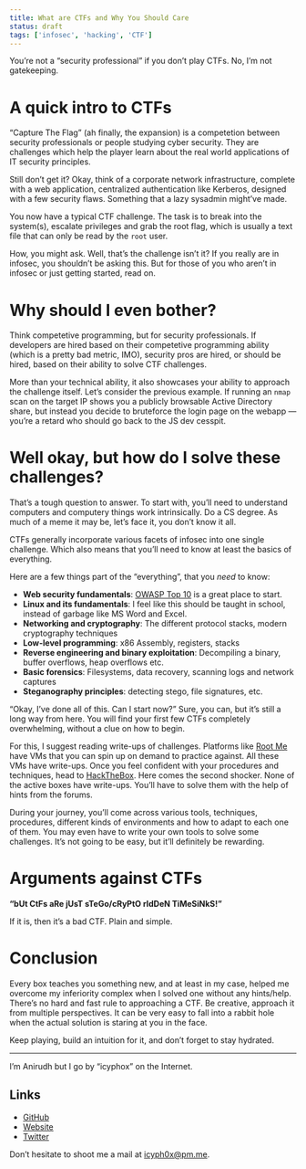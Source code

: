 ```yaml
---
title: What are CTFs and Why You Should Care 
status: draft
tags: ['infosec', 'hacking', 'CTF']
---
```


You’re not a “security professional” if you don’t play CTFs. No, I’m not gatekeeping.

# A quick intro to CTFs

“Capture The Flag” (ah finally, the expansion) is a competetion between security professionals or people studying cyber security. They are challenges which help the player learn about the real world applications of IT security principles.

Still don’t get it? Okay, think of a corporate network infrastructure, complete with a web application, centralized authentication like Kerberos, designed with a few security flaws. Something that a lazy sysadmin might’ve made.

You now have a typical CTF challenge. The task is to break into the system(s), escalate privileges and grab the root flag, which is usually a text file that can only be read by the `root` user. 

How, you might ask. Well, that’s the challenge isn’t it? If you really are in infosec, you shouldn’t be asking this. But for those of you who aren’t in infosec or just getting started, read on.

# Why should I even bother?

Think competetive programming, but for security professionals. If developers are hired based on their competetive programming ability (which is a pretty bad metric, IMO), security pros are hired, or should be hired, based on their ability to solve CTF challenges.

More than your technical ability, it also showcases your ability to approach the challenge itself. Let’s consider the previous example. If running an `nmap` scan on the target IP shows you a publicly browsable Active Directory share, but instead you decide to bruteforce the login page on the webapp — you’re a retard who should go back to the JS dev cesspit.

# Well okay, but how do I solve these challenges?

That’s a tough question to answer. To start with, you’ll need to understand computers and computery things work intrinsically. Do a CS degree. As much of a meme it may be, let’s face it, you don’t know it all.

CTFs generally incorporate various facets of infosec into one single challenge. Which also means that you’ll need to know at least the basics of everything. 

Here are a few things part of the “everything”, that you *need* to know:

- **Web security fundamentals**: [OWASP Top 10](https://www.owasp.org/index.php/Top_10-2017_Top_10) is a great place to start.
- **Linux and its fundamentals**: I feel like this should be taught in school, instead of garbage like MS Word and Excel.
- **Networking and cryptography**: The different protocol stacks, modern cryptography techniques 
- **Low-level programming**: x86 Assembly, registers, stacks
- **Reverse engineering and binary exploitation**: Decompiling a binary, buffer overflows, heap overflows etc.
- **Basic forensics**: Filesystems, data recovery, scanning logs and network captures
- **Steganography principles**: detecting stego, file signatures, etc.

“Okay, I’ve done all of this. Can I start now?” Sure, you can, but it’s still a long way from here. You will find your first few CTFs completely overwhelming, without a clue on how to begin. 

For this, I suggest reading write-ups of challenges. Platforms like [Root Me](https://root-me.org) have VMs that you can spin up on demand to practice against. All these VMs have write-ups. Once you feel confident with your procedures and techniques, head to [HackTheBox](https://hackthebox.eu). Here comes the second shocker. None of the active boxes have write-ups. You’ll have to solve them with the help of hints from the forums.

During your journey, you’ll come across various tools, techniques, procedures, different kinds of environments and how to adapt to each one of them. You may even have to write your own tools to solve some challenges. It’s not going to be easy, but it’ll definitely be rewarding.

# Arguments against CTFs

**“bUt CtFs aRe jUsT sTeGo/cRyPtO rIdDeN TiMeSiNkS!”**

If it is, then it’s a bad CTF. Plain and simple. 

# Conclusion

Every box teaches you something new, and at least in my case, helped me overcome my inferiority complex when I solved one without any hints/help. There’s no hard and fast rule to approaching a CTF. Be creative, approach it from multiple perspectives. It can be very easy to fall into a rabbit hole when the actual solution is staring at you in the face.

Keep playing, build an intuition for it, and don’t forget to stay hydrated.

------------------------

I’m Anirudh but I go by “icyphox” on the Internet. 

## Links

- [GitHub](https://github.com/icyphox)
- [Website](https://icy.ph0x.me)
- [Twitter](https://twitter.com/icyphox)

Don’t hesitate to shoot me a mail at [icyph0x@pm.me](mailto:icyph0x@pm.me).

